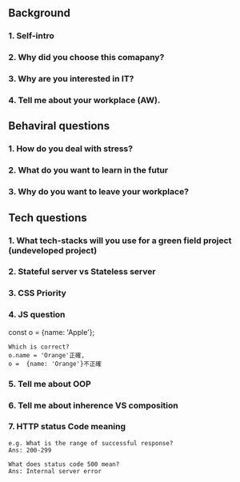 ## Background

### 1. Self-intro

### 2. Why did you choose this comapany?

### 3. Why are you interested in IT?

### 4. Tell me about your workplace (AW).

## Behaviral questions

### 1. How do you deal with stress?

### 2. What do you want to learn in the futur

### 3. Why do you want to leave your workplace?

## Tech questions

### 1. What tech-stacks will you use for a green field project (undeveloped project)

### 2. Stateful server vs Stateless server

### 3. CSS Priority

### 4. JS question
const o = {name: 'Apple'}; 
```
Which is correct?
o.name = 'Orange'正確, 
o =  {name: 'Orange'}不正確

```

### 5. Tell me about OOP

### 6. Tell me about inherence VS composition

### 7. HTTP status Code meaning
```
e.g. What is the range of successful response? 
Ans: 200-299

What does status code 500 mean?
Ans: Internal server error
```
